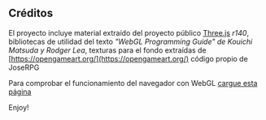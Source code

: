 ## Créditos
El proyecto incluye material extraído del proyecto público [Three.js](http://threjs.org) *r140*, bibliotecas de utilidad del texto *"WebGL Programming Guide" de  Kouichi Matsuda y Rodger Lea*, texturas para el fondo extraídas de [https://opengameart.org/](https://opengameart.org/) código propio de JoseRPG  

Para comprobar el funcionamiento del navegador con WebGL
[cargue esta página](http://joserpg.github.io)  

Enjoy!
